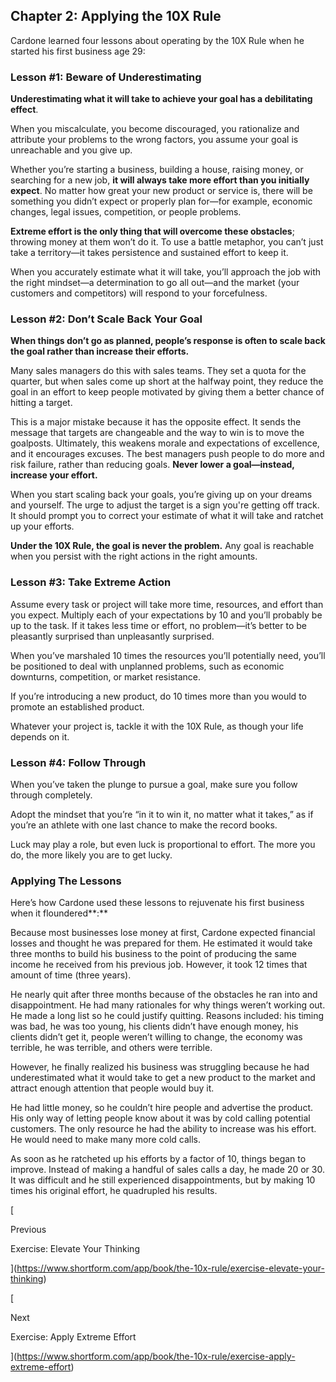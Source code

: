 ## Chapter 2: Applying the 10X Rule

Cardone learned four lessons about operating by the 10X Rule when he started his first business age 29:

### Lesson #1: Beware of Underestimating

**Underestimating what it will take to achieve your goal has a debilitating effect**.

When you miscalculate, you become discouraged, you rationalize and attribute your problems to the wrong factors, you assume your goal is unreachable and you give up.

Whether you’re starting a business, building a house, raising money, or searching for a new job, **it will always take more effort than you initially expect**. No matter how great your new product or service is, there will be something you didn’t expect or properly plan for—for example, economic changes, legal issues, competition, or people problems.

**Extreme effort is the only thing that will overcome these obstacles**; throwing money at them won’t do it. To use a battle metaphor, you can’t just take a territory—it takes persistence and sustained effort to keep it.

When you accurately estimate what it will take, you’ll approach the job with the right mindset—a determination to go all out—and the market (your customers and competitors) will respond to your forcefulness.

### Lesson #2: Don’t Scale Back Your Goal

**When things don’t go as planned, people’s response is often to scale back the goal rather than increase their efforts.**

Many sales managers do this with sales teams. They set a quota for the quarter, but when sales come up short at the halfway point, they reduce the goal in an effort to keep people motivated by giving them a better chance of hitting a target.

This is a major mistake because it has the opposite effect. It sends the message that targets are changeable and the way to win is to move the goalposts. Ultimately, this weakens morale and expectations of excellence, and it encourages excuses. The best managers push people to do more and risk failure, rather than reducing goals. **Never lower a goal—instead, increase your effort.**

When you start scaling back your goals, you’re giving up on your dreams and yourself. The urge to adjust the target is a sign you're getting off track. It should prompt you to correct your estimate of what it will take and ratchet up your efforts.

**Under the 10X Rule, the goal is never the problem.** Any goal is reachable when you persist with the right actions in the right amounts.

### Lesson #3: Take Extreme Action

Assume every task or project will take more time, resources, and effort than you expect. Multiply each of your expectations by 10 and you’ll probably be up to the task. If it takes less time or effort, no problem—it’s better to be pleasantly surprised than unpleasantly surprised.

When you’ve marshaled 10 times the resources you’ll potentially need, you’ll be positioned to deal with unplanned problems, such as economic downturns, competition, or market resistance.

If you’re introducing a new product, do 10 times more than you would to promote an established product.

Whatever your project is, tackle it with the 10X Rule, as though your life depends on it.

### Lesson #4: Follow Through

When you’ve taken the plunge to pursue a goal, make sure you follow through completely.

Adopt the mindset that you’re “in it to win it, no matter what it takes,” as if you’re an athlete with one last chance to make the record books.

Luck may play a role, but even luck is proportional to effort. The more you do, the more likely you are to get lucky.

### Applying The Lessons

Here’s how Cardone used these lessons to rejuvenate his first business when it floundered**:**

Because most businesses lose money at first, Cardone expected financial losses and thought he was prepared for them. He estimated it would take three months to build his business to the point of producing the same income he received from his previous job. However, it took 12 times that amount of time (three years).

He nearly quit after three months because of the obstacles he ran into and disappointment. He had many rationales for why things weren’t working out. He made a long list so he could justify quitting. Reasons included: his timing was bad, he was too young, his clients didn’t have enough money, his clients didn’t get it, people weren’t willing to change, the economy was terrible, he was terrible, and others were terrible.

However, he finally realized his business was struggling because he had underestimated what it would take to get a new product to the market and attract enough attention that people would buy it.

He had little money, so he couldn’t hire people and advertise the product. His only way of letting people know about it was by cold calling potential customers. The only resource he had the ability to increase was his effort. He would need to make many more cold calls.

As soon as he ratcheted up his efforts by a factor of 10, things began to improve. Instead of making a handful of sales calls a day, he made 20 or 30. It was difficult and he still experienced disappointments, but by making 10 times his original effort, he quadrupled his results.

[

Previous

Exercise: Elevate Your Thinking

](https://www.shortform.com/app/book/the-10x-rule/exercise-elevate-your-thinking)

[

Next

Exercise: Apply Extreme Effort

](https://www.shortform.com/app/book/the-10x-rule/exercise-apply-extreme-effort)
